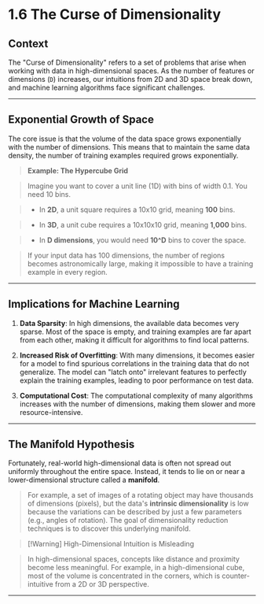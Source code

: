 # 1.6 The Curse of Dimensionality

## Context

The "Curse of Dimensionality" refers to a set of problems that arise when working with data in high-dimensional spaces. As the number of features or dimensions (`D`) increases, our intuitions from 2D and 3D space break down, and machine learning algorithms face significant challenges.

---

## Exponential Growth of Space

The core issue is that the volume of the data space grows exponentially with the number of dimensions. This means that to maintain the same data density, the number of training examples required grows exponentially.

> **Example: The Hypercube Grid**

> Imagine you want to cover a unit line (1D) with bins of width 0.1. You need 10 bins.

> * In **2D**, a unit square requires a 10x10 grid, meaning **100** bins.

> * In **3D**, a unit cube requires a 10x10x10 grid, meaning **1,000** bins.

> * In **D dimensions**, you would need **10^D** bins to cover the space.

>

> If your input data has 100 dimensions, the number of regions becomes astronomically large, making it impossible to have a training example in every region.

---

## Implications for Machine Learning

1. **Data Sparsity**: In high dimensions, the available data becomes very sparse. Most of the space is empty, and training examples are far apart from each other, making it difficult for algorithms to find local patterns.

2. **Increased Risk of Overfitting**: With many dimensions, it becomes easier for a model to find spurious correlations in the training data that do not generalize. The model can "latch onto" irrelevant features to perfectly explain the training examples, leading to poor performance on test data.

3. **Computational Cost**: The computational complexity of many algorithms increases with the number of dimensions, making them slower and more resource-intensive.

---

## The Manifold Hypothesis

Fortunately, real-world high-dimensional data is often not spread out uniformly throughout the entire space. Instead, it tends to lie on or near a lower-dimensional structure called a **manifold**.

> For example, a set of images of a rotating object may have thousands of dimensions (pixels), but the data's **intrinsic dimensionality** is low because the variations can be described by just a few parameters (e.g., angles of rotation). The goal of dimensionality reduction techniques is to discover this underlying manifold.

> [!Warning] High-Dimensional Intuition is Misleading

> In high-dimensional spaces, concepts like distance and proximity become less meaningful. For example, in a high-dimensional cube, most of the volume is concentrated in the corners, which is counter-intuitive from a 2D or 3D perspective.

***
